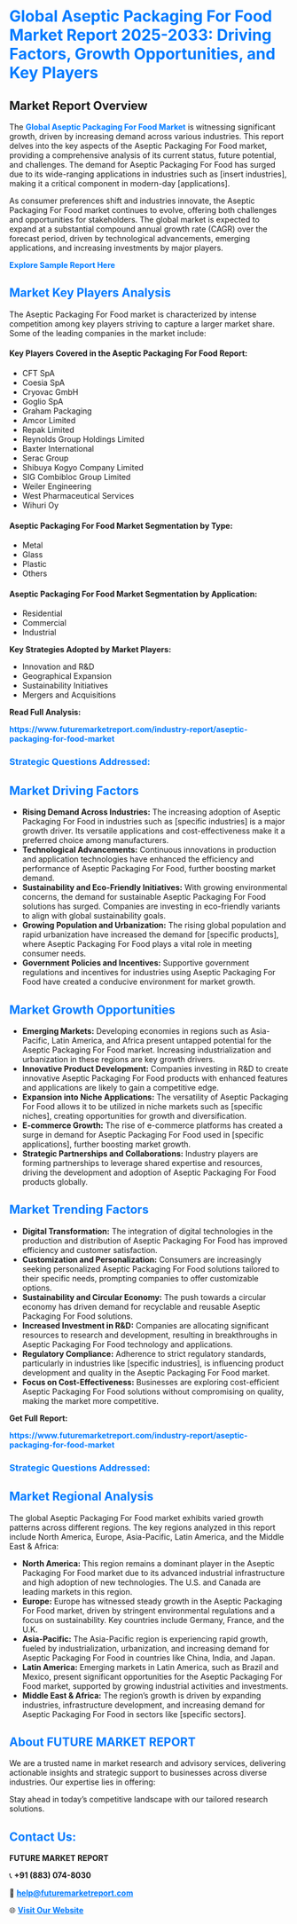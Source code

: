 <h1 style="color: #007BFF;">Global Aseptic Packaging For Food Market Report 2025-2033: Driving Factors, Growth Opportunities, and Key Players</h1>

<section id="overview">
<h2>Market Report Overview</h2>
<p>The <a href="https://www.futuremarketreport.com/industry-report/aseptic-packaging-for-food-market" style="color: #007BFF; text-decoration: none;"><strong>Global Aseptic Packaging For Food Market</strong></a> is witnessing significant growth, driven by increasing demand across various industries. This report delves into the key aspects of the Aseptic Packaging For Food market, providing a comprehensive analysis of its current status, future potential, and challenges. The demand for Aseptic Packaging For Food has surged due to its wide-ranging applications in industries such as [insert industries], making it a critical component in modern-day [applications].</p>
<p>As consumer preferences shift and industries innovate, the Aseptic Packaging For Food market continues to evolve, offering both challenges and opportunities for stakeholders. The global market is expected to expand at a substantial compound annual growth rate (CAGR) over the forecast period, driven by technological advancements, emerging applications, and increasing investments by major players.</p>
</section>

<section id="overview">
<p><a href="https://www.futuremarketreport.com/request-sample/reportId=59582" style="color: #007BFF; text-decoration: none;"><strong>Explore Sample Report Here</strong></a></p>
</section>

<section id="key-players">
<h2 style="color: #007BFF;">Market Key Players Analysis</h2>
<p>The Aseptic Packaging For Food market is characterized by intense competition among key players striving to capture a larger market share. Some of the leading companies in the market include:</p>
<h4>Key Players Covered in the Aseptic Packaging For Food Report:</h4>
<ul><li>CFT SpA</li><li>Coesia SpA</li><li>Cryovac GmbH</li><li>Goglio SpA</li><li>Graham Packaging</li><li>Amcor Limited</li><li>Repak Limited</li><li>Reynolds Group Holdings Limited</li><li>Baxter International</li><li>Serac Group</li><li>Shibuya Kogyo Company Limited</li><li>SIG Combibloc Group Limited</li><li>Weiler Engineering</li><li>West Pharmaceutical Services</li><li>Wihuri Oy</li></ul>
<h4>Aseptic Packaging For Food Market Segmentation by Type:</h4>
<ul><li>Metal</li><li>Glass</li><li>Plastic</li><li>Others</li></ul>

<h4>Aseptic Packaging For Food Market Segmentation by Application:</h4>
<ul><li>Residential</li><li>Commercial</li><li>Industrial</li></ul>
<p><strong>Key Strategies Adopted by Market Players:</strong></p>
<ul>
<li>Innovation and R&D</li>
<li>Geographical Expansion</li>
<li>Sustainability Initiatives</li>
<li>Mergers and Acquisitions</li>
</ul>
</section>

<section>
<p><strong>Read Full Analysis: </strong></p><a href="https://www.futuremarketreport.com/industry-report/aseptic-packaging-for-food-market" style="color: #007BFF; text-decoration: none;"><strong>https://www.futuremarketreport.com/industry-report/aseptic-packaging-for-food-market</strong></a>
<h3 style="color: #007BFF;">Strategic Questions Addressed:</h3>
</section>

<section id="driving-factors">
<h2 style="color: #007BFF;">Market Driving Factors</h2>
<ul>
<li><strong>Rising Demand Across Industries:</strong> The increasing adoption of Aseptic Packaging For Food in industries such as [specific industries] is a major growth driver. Its versatile applications and cost-effectiveness make it a preferred choice among manufacturers.</li>
<li><strong>Technological Advancements:</strong> Continuous innovations in production and application technologies have enhanced the efficiency and performance of Aseptic Packaging For Food, further boosting market demand.</li>
<li><strong>Sustainability and Eco-Friendly Initiatives:</strong> With growing environmental concerns, the demand for sustainable Aseptic Packaging For Food solutions has surged. Companies are investing in eco-friendly variants to align with global sustainability goals.</li>
<li><strong>Growing Population and Urbanization:</strong> The rising global population and rapid urbanization have increased the demand for [specific products], where Aseptic Packaging For Food plays a vital role in meeting consumer needs.</li>
<li><strong>Government Policies and Incentives:</strong> Supportive government regulations and incentives for industries using Aseptic Packaging For Food have created a conducive environment for market growth.</li>
</ul>
</section>

<section id="growth-opportunities">
<h2 style="color: #007BFF;">Market Growth Opportunities</h2>
<ul>
<li><strong>Emerging Markets:</strong> Developing economies in regions such as Asia-Pacific, Latin America, and Africa present untapped potential for the Aseptic Packaging For Food market. Increasing industrialization and urbanization in these regions are key growth drivers.</li>
<li><strong>Innovative Product Development:</strong> Companies investing in R&D to create innovative Aseptic Packaging For Food products with enhanced features and applications are likely to gain a competitive edge.</li>
<li><strong>Expansion into Niche Applications:</strong> The versatility of Aseptic Packaging For Food allows it to be utilized in niche markets such as [specific niches], creating opportunities for growth and diversification.</li>
<li><strong>E-commerce Growth:</strong> The rise of e-commerce platforms has created a surge in demand for Aseptic Packaging For Food used in [specific applications], further boosting market growth.</li>
<li><strong>Strategic Partnerships and Collaborations:</strong> Industry players are forming partnerships to leverage shared expertise and resources, driving the development and adoption of Aseptic Packaging For Food products globally.</li>
</ul>
</section>

<section id="trending-factors">
<h2 style="color: #007BFF;">Market Trending Factors</h2>
<ul>
<li><strong>Digital Transformation:</strong> The integration of digital technologies in the production and distribution of Aseptic Packaging For Food has improved efficiency and customer satisfaction.</li>
<li><strong>Customization and Personalization:</strong> Consumers are increasingly seeking personalized Aseptic Packaging For Food solutions tailored to their specific needs, prompting companies to offer customizable options.</li>
<li><strong>Sustainability and Circular Economy:</strong> The push towards a circular economy has driven demand for recyclable and reusable Aseptic Packaging For Food solutions.</li>
<li><strong>Increased Investment in R&D:</strong> Companies are allocating significant resources to research and development, resulting in breakthroughs in Aseptic Packaging For Food technology and applications.</li>
<li><strong>Regulatory Compliance:</strong> Adherence to strict regulatory standards, particularly in industries like [specific industries], is influencing product development and quality in the Aseptic Packaging For Food market.</li>
<li><strong>Focus on Cost-Effectiveness:</strong> Businesses are exploring cost-efficient Aseptic Packaging For Food solutions without compromising on quality, making the market more competitive.</li>
</ul>
</section>

<section>
<p><strong>Get Full Report: </strong></p><a href="https://www.futuremarketreport.com/industry-report/aseptic-packaging-for-food-market" style="color: #007BFF; text-decoration: none;"><strong>https://www.futuremarketreport.com/industry-report/aseptic-packaging-for-food-market</strong></a>
<h3 style="color: #007BFF;">Strategic Questions Addressed:</h3>
</section>


<section id="regional-analysis">
<h2 style="color: #007BFF;">Market Regional Analysis</h2>
<p>The global Aseptic Packaging For Food market exhibits varied growth patterns across different regions. The key regions analyzed in this report include North America, Europe, Asia-Pacific, Latin America, and the Middle East & Africa:</p>
<ul>
<li><strong>North America:</strong> This region remains a dominant player in the Aseptic Packaging For Food market due to its advanced industrial infrastructure and high adoption of new technologies. The U.S. and Canada are leading markets in this region.</li>
<li><strong>Europe:</strong> Europe has witnessed steady growth in the Aseptic Packaging For Food market, driven by stringent environmental regulations and a focus on sustainability. Key countries include Germany, France, and the U.K.</li>
<li><strong>Asia-Pacific:</strong> The Asia-Pacific region is experiencing rapid growth, fueled by industrialization, urbanization, and increasing demand for Aseptic Packaging For Food in countries like China, India, and Japan.</li>
<li><strong>Latin America:</strong> Emerging markets in Latin America, such as Brazil and Mexico, present significant opportunities for the Aseptic Packaging For Food market, supported by growing industrial activities and investments.</li>
<li><strong>Middle East & Africa:</strong> The region’s growth is driven by expanding industries, infrastructure development, and increasing demand for Aseptic Packaging For Food in sectors like [specific sectors].</li>
</ul>
</section>

<footer>
<h2 style="color: #007BFF;">About FUTURE MARKET REPORT</h2>
<p>We are a trusted name in market research and advisory services, delivering actionable insights and strategic support to businesses across diverse industries. Our expertise lies in offering:</p>

<p>Stay ahead in today’s competitive landscape with our tailored research solutions.</p>

<h2 style="color: #007BFF;">Contact Us:</h2>
<p><strong>FUTURE MARKET REPORT</strong></p>
<p>📞 <strong>+91 (883) 074-8030</strong></p>
<p>📧 <strong><a href="mailto:help@futuremarketreport.com" style="color: #007BFF;">help@futuremarketreport.com</a></strong></p>
<p>🌐 <strong><a href="https://www.futuremarketreport.com/" style="color: #007BFF;">Visit Our Website</a></strong></p>
</footer>